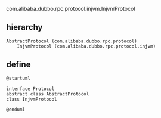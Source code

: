 com.alibaba.dubbo.rpc.protocol.injvm.InjvmProtocol

## hierarchy
```
AbstractProtocol (com.alibaba.dubbo.rpc.protocol)
    InjvmProtocol (com.alibaba.dubbo.rpc.protocol.injvm)
```

## define
```plantuml
@startuml

interface Protocol
abstract class AbstractProtocol
class InjvmProtocol

@enduml
```